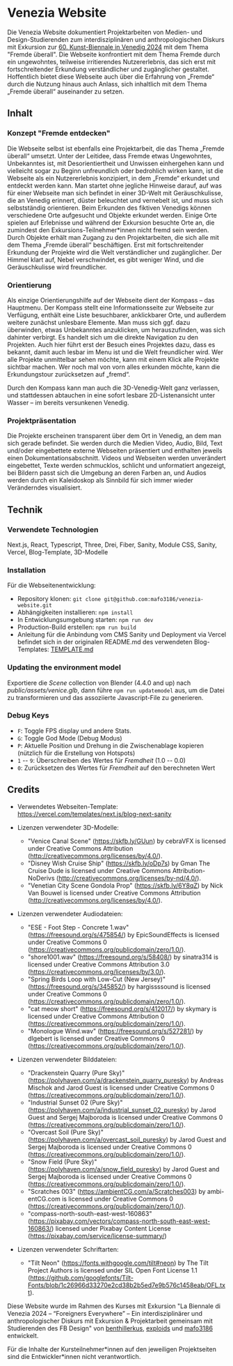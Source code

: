 # Venezia Website

Die Venezia Website dokumentiert Projektarbeiten von Medien- und Design-Studierenden zum interdisziplinären und anthropologischen Diskurs mit Exkursion zur [60. Kunst-Biennale in Venedig 2024](https://www.labiennale.org/en/art/2024) mit dem Thema "Fremde überall". Die Webseite konfrontiert mit dem Thema Fremde durch ein ungewohntes, teilweise irritierendes Nutzererlebnis, das sich erst mit fortschreitender Erkundung verständlicher und zugänglicher gestaltet. Hoffentlich bietet diese Webseite auch über die Erfahrung von „Fremde“ durch die Nutzung hinaus auch Anlass, sich inhaltlich mit dem Thema „Fremde überall“ auseinander zu setzen.

## Inhalt

### Konzept "Fremde entdecken"

Die Webseite selbst ist ebenfalls eine Projektarbeit, die das Thema „Fremde überall“ umsetzt. Unter der Leitidee, dass Fremde etwas Ungewohntes, Unbekanntes ist, mit Desorientiertheit und Unwissen einhergehen kann und vielleicht sogar zu Beginn unfreundlich oder bedrohlich wirken kann, ist die Webseite als ein Nutzererlebnis konzipiert, in dem „Fremde“ erkundet und entdeckt werden kann. Man startet ohne jegliche Hinweise darauf, auf was für einer Webseite man sich befindet in einer 3D-Welt mit Geräuschkulisse, die an Venedig erinnert, düster beleuchtet und vernebelt ist, und muss sich selbstständig orientieren. Beim Erkunden des fiktiven Venedigs können verschiedene Orte aufgesucht und Objekte erkundet werden. Einige Orte spielen auf Erlebnisse und während der Exkursion besuchte Orte an, die zumindest den Exkursions-Teilnehmer\*innen nicht fremd sein werden. Durch Objekte erhält man Zugang zu den Projektarbeiten, die sich alle mit dem Thema „Fremde überall“ beschäftigen. Erst mit fortschreitender Erkundung der Projekte wird die Welt verständlicher und zugänglicher. Der Himmel klart auf, Nebel verschwindet, es gibt weniger Wind, und die Geräuschkulisse wird freundlicher.

### Orientierung

Als einzige Orientierungshilfe auf der Webseite dient der Kompass – das Hauptmenu. Der Kompass stellt eine Informationsseite zur Webseite zur Verfügung, enthält eine Liste besuchbarer, anklickbarer Orte, und außerdem weitere zunächst unlesbare Elemente. Man muss sich ggf. dazu überwinden, etwas Unbekanntes anzuklicken, um herauszufinden, was sich dahinter verbirgt. Es handelt sich um die direkte Navigation zu den Projekten. Auch hier führt erst der Besuch eines Projektes dazu, dass es bekannt, damit auch lesbar im Menu ist und die Welt freundlicher wird. Wer alle Projekte unmittelbar sehen möchte, kann mit einem Klick alle Projekte sichtbar machen. Wer noch mal von vorn alles erkunden möchte, kann die Erkundungstour zurücksetzen auf „fremd“.

Durch den Kompass kann man auch die 3D-Venedig-Welt ganz verlassen, und stattdessen abtauchen in eine sofort lesbare 2D-Listenansicht unter Wasser – im bereits versunkenen Venedig.

### Projektpräsentation

Die Projekte erscheinen transparent über dem Ort in Venedig, an dem man sich gerade befindet. Sie werden durch die Medien Video, Audio, Bild, Text und/oder eingebettete externe Webseiten präsentiert und enthalten jeweils einen Dokumentationsabschnitt. Videos und Webseiten werden unverändert eingebettet, Texte werden schmucklos, schlicht und unformatiert angezeigt, bei Bildern passt sich die Umgebung an deren Farben an, und Audios werden durch ein Kaleidoskop als Sinnbild für sich immer wieder Veränderndes visualisiert.

## Technik

### Verwendete Technologien

Next.js, React, Typescript, Three, Drei, Fiber, Sanity, Module CSS, Sanity, Vercel, Blog-Template, 3D-Modelle

### Installation
Für die Webseitenentwicklung:
* Repository klonen: `git clone git@github.com:mafo3186/venezia-website.git`
* Abhängigkeiten installieren: `npm install`
* In Entwicklungsumgebung starten: `npm run dev`
* Production-Build erstellen: `npm run build`
* Anleitung für die Anbindung vom CMS Sanity und Deployment via Vercel befindet sich in der originalen README.md des verwendeten Blog-Templates: [TEMPLATE.md](TEMPLATE.md)

### Updating the environment model

Exportiere die _Scene_ collection von Blender (4.4.0 and up) nach _public/assets/venice.glb_, dann führe `npm run updatemodel` aus, um die Datei zu transformieren und das assoziierte Javascript-File zu generieren.

### Debug Keys

* `F`: Toggle FPS display und andere Stats.
* `G`: Toggle God Mode (Debug Modus)
* `P`: Aktuelle Position und Drehung in die Zwischenablage kopieren (nützlich für die Erstellung von Hotspots)
* `1` -- `9`: Überschreiben des Wertes für _Fremdheit_ (1.0 -- 0.0)
* `0`: Zurücksetzen des Wertes für _Fremdheit_ auf den berechneten Wert

## Credits
- Verwendetes Webseiten-Template: https://vercel.com/templates/next.js/blog-next-sanity
- Lizenzen verwendeter 3D-Modelle:
  - "Venice Canal Scene" (https://skfb.ly/GUun) by cebraVFX is licensed under Creative Commons Attribution (http://creativecommons.org/licenses/by/4.0/).
  - "Disney Wish Cruise Ship" (https://skfb.ly/oDp7s) by Gman The Cruise Dude is licensed under Creative Commons Attribution-NoDerivs (http://creativecommons.org/licenses/by-nd/4.0/).
  - "Venetian City Scene Gondola Prop" (https://skfb.ly/6Y8qZ) by Nick Van Bouwel is licensed under Creative Commons Attribution (http://creativecommons.org/licenses/by/4.0/).

- Lizenzen verwendeter Audiodateien:
  - "ESE - Foot Step - Concrete 1.wav" (https://freesound.org/s/475854/) by EpicSoundEffects is licensed under Creative Commons 0 (https://creativecommons.org/publicdomain/zero/1.0/).
  - "shore1001.wav" (https://freesound.org/s/58408/) by sinatra314 is licensed under Creative Commons Attribution 3.0 (https://creativecommons.org/licenses/by/3.0/).
  - "Spring Birds Loop with Low-Cut (New Jersey)" (https://freesound.org/s/345852/) by hargissssound is licensed under Creative Commons 0 (https://creativecommons.org/publicdomain/zero/1.0/).
  - "cat meow short" (https://freesound.org/s/412017/) by skymary is licensed under Creative Commons Attribution 0 (https://creativecommons.org/publicdomain/zero/1.0/).
  - "Monologue Wind.wav" (https://freesound.org/s/527281/) by dlgebert is licensed under Creative Commons 0 (https://creativecommons.org/publicdomain/zero/1.0/).

- Lizenzen verwendeter Bilddateien:
  - "Drackenstein Quarry (Pure Sky)" (https://polyhaven.com/a/drackenstein_quarry_puresky) by Andreas Mischok and Jarod Guest is licensed under Creative Commons 0 (https://creativecommons.org/publicdomain/zero/1.0/).
  - "Industrial Sunset 02 (Pure Sky)" (https://polyhaven.com/a/industrial_sunset_02_puresky) by Jarod Guest and Sergej Majboroda is licensed under Creative Commons 0 (https://creativecommons.org/publicdomain/zero/1.0/).
  - "Overcast Soil (Pure Sky)" (https://polyhaven.com/a/overcast_soil_puresky) by Jarod Guest and Sergej Majboroda is licensed under Creative Commons 0 (https://creativecommons.org/publicdomain/zero/1.0/).
  - "Snow Field (Pure Sky)" (https://polyhaven.com/a/snow_field_puresky) by Jarod Guest and Sergej Majboroda is licensed under Creative Commons 0 (https://creativecommons.org/publicdomain/zero/1.0/).
  - "Scratches 003" (https://ambientCG.com/a/Scratches003) by ambi-entCG.com is licensed under Creative Commons 0 (https://creativecommons.org/publicdomain/zero/1.0/).
  - "compass-north-south-east-west-160863" (https://pixabay.com/vectors/compass-north-south-east-west-160863/) licensed under Pixabay Content License (https://pixabay.com/service/license-summary/)
- Lizenzen verwendeter Schriftarten:
  - "Tilt Neon" (https://fonts.withgoogle.com/tilt#neon) by The Tilt Project Authors is licensed under SIL Open Font License 1.1 (https://github.com/googlefonts/Tilt-Fonts/blob/1c26966d33270e2cd38b2b5ed7e9b576c1458eab/OFL.txt).


Diese Website wurde im Rahmen des Kurses mit Exkursion "La Biennale di Venezia 2024 – “Foreigners Everywhere” – Ein interdisziplinärer und anthropologischer Diskurs mit Exkursion & Projektarbeit gemeinsam mit Studierenden des FB Design" von [benthillerkus](https://github.com/benthillerkus), [exploids](https://github.com/exploids) und [mafo3186](https://github.com/mafo3186) entwickelt.

Für die Inhalte der Kursteilnehmer\*innen auf den jeweiligen Projektseiten sind die Entwickler\*innen nicht verantwortlich.
